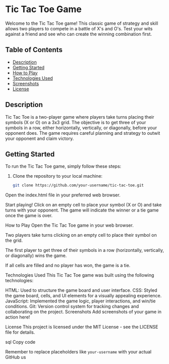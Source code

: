 # Tic Tac Toe Game

Welcome to the Tic Tac Toe game! This classic game of strategy and skill allows two players to compete in a battle of X's and O's. Test your wits against a friend and see who can create the winning combination first.

## Table of Contents

- [Description](#description)
- [Getting Started](#getting-started)
- [How to Play](#how-to-play)
- [Technologies Used](#technologies-used)
- [Screenshots](#screenshots)
- [License](#license)

## Description

Tic Tac Toe is a two-player game where players take turns placing their symbols (X or O) on a 3x3 grid. The objective is to get three of your symbols in a row, either horizontally, vertically, or diagonally, before your opponent does. The game requires careful planning and strategy to outwit your opponent and claim victory.

## Getting Started

To run the Tic Tac Toe game, simply follow these steps:

1. Clone the repository to your local machine:

   ```sh
   git clone https://github.com/your-username/tic-tac-toe.git

Open the index.html file in your preferred web browser.

Start playing! Click on an empty cell to place your symbol (X or O) and take turns with your opponent. The game will indicate the winner or a tie game once the game is over.

How to Play
Open the Tic Tac Toe game in your web browser.

Two players take turns clicking on an empty cell to place their symbol on the grid.

The first player to get three of their symbols in a row (horizontally, vertically, or diagonally) wins the game.

If all cells are filled and no player has won, the game is a tie.

Technologies Used
This Tic Tac Toe game was built using the following technologies:

HTML: Used to structure the game board and user interface.
CSS: Styled the game board, cells, and UI elements for a visually appealing experience.
JavaScript: Implemented the game logic, player interactions, and win/tie conditions.
Git: Version control system for tracking changes and collaborating on the project.
Screenshots
Add screenshots of your game in action here!

License
This project is licensed under the MIT License - see the LICENSE file for details.

sql
Copy code

Remember to replace placeholders like `your-username` with your actual GitHub us
